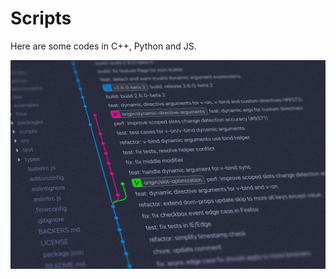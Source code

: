 # Scripts
Here are some codes in C++, Python and JS.
 
 
<img src="https://github.com/Isaquehg/Scripts/blob/main/Images/1.jpg" alt="Coding!!" width="750">
